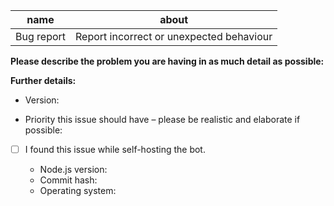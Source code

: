 name         | about
------------ | ----------------------------------------------
Bug report | Report incorrect or unexpected behaviour

**Please describe the problem you are having in as much detail as possible:**

**Further details:**

* Version:

* Priority this issue should have – please be realistic and elaborate if possible:

- [ ] I found this issue while self-hosting the bot.

  - Node.js version:
  - Commit hash:
  - Operating system:
